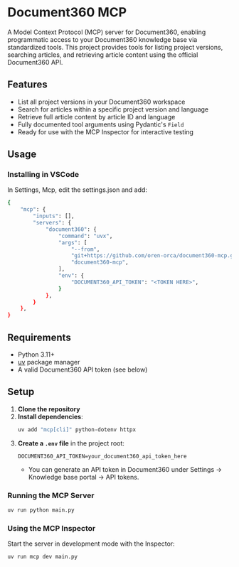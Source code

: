 # Document360 MCP

A Model Context Protocol (MCP) server for Document360, enabling programmatic access to your Document360 knowledge base via standardized tools. This project provides tools for listing project versions, searching articles, and retrieving article content using the official Document360 API.

## Features

- List all project versions in your Document360 workspace
- Search for articles within a specific project version and language
- Retrieve full article content by article ID and language
- Fully documented tool arguments using Pydantic's `Field`
- Ready for use with the MCP Inspector for interactive testing

## Usage

### Installing in VSCode

In Settings, Mcp, edit the settings.json and add:
```bash
{
    "mcp": {
        "inputs": [],
        "servers": {
            "document360": {
                "command": "uvx",
                "args": [
                    "--from",
                    "git+https://github.com/oren-orca/document360-mcp.git",
                    "document360-mcp",
                ],
                "env": {
                    "DOCUMENT360_API_TOKEN": "<TOKEN HERE>",
                }
            },
        }
    },
}
```

## Requirements

- Python 3.11+
- [uv](https://github.com/astral-sh/uv) package manager
- A valid Document360 API token (see below)

## Setup

1. **Clone the repository**
2. **Install dependencies**:
   ```bash
   uv add "mcp[cli]" python-dotenv httpx
   ```
3. **Create a `.env` file** in the project root:
   ```env
   DOCUMENT360_API_TOKEN=your_document360_api_token_here
   ```
   - You can generate an API token in Document360 under Settings → Knowledge base portal → API tokens.

### Running the MCP Server

```bash
uv run python main.py
```

### Using the MCP Inspector

Start the server in development mode with the Inspector:

```bash
uv run mcp dev main.py
```
